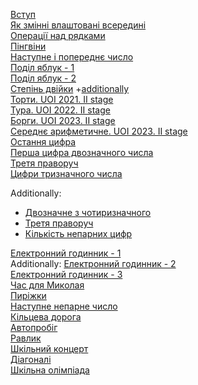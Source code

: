 [Вступ](https://github.com/pmalyi/Training_course.Basics_of_Python_programming/blob/master/%D0%92%D1%81%D1%82%D1%83%D0%BF_%D0%9B%D1%96%D0%BD%D1%96%D0%B9%D0%BD%D1%96_%D0%BF%D1%80%D0%BE%D0%B3%D1%80%D0%B0%D0%BC%D0%B8/Intro.md)  
[Як змінні влаштовані всередині](https://github.com/pmalyi/Training_course.Basics_of_Python_programming/blob/master/%D0%92%D1%81%D1%82%D1%83%D0%BF_%D0%9B%D1%96%D0%BD%D1%96%D0%B9%D0%BD%D1%96_%D0%BF%D1%80%D0%BE%D0%B3%D1%80%D0%B0%D0%BC%D0%B8/%D0%AF%D0%BA_%D0%B7%D0%BC%D1%96%D0%BD%D0%BD%D1%96_%D0%B2%D0%BB%D0%B0%D1%88%D1%82%D0%BE%D0%B2%D0%B0%D0%BD%D1%96_%D0%B2%D1%81%D0%B5%D1%80%D0%B5%D0%B4%D0%B8%D0%BD%D1%96.md)  
[Операції над рядками](https://github.com/pmalyi/Training_course.Basics_of_Python_programming/blob/master/%D0%92%D1%81%D1%82%D1%83%D0%BF_%D0%9B%D1%96%D0%BD%D1%96%D0%B9%D0%BD%D1%96_%D0%BF%D1%80%D0%BE%D0%B3%D1%80%D0%B0%D0%BC%D0%B8/%D0%9E%D0%BF%D0%B5%D1%80%D0%B0%D1%86%D1%96%D1%97_%D0%BD%D0%B0%D0%B4_%D1%80%D1%8F%D0%B4%D0%BA%D0%B0%D0%BC%D0%B8.md)  
[Пінгвіни](https://github.com/pmalyi/Training_course.Basics_of_Python_programming/blob/master/%D0%92%D1%81%D1%82%D1%83%D0%BF_%D0%9B%D1%96%D0%BD%D1%96%D0%B9%D0%BD%D1%96_%D0%BF%D1%80%D0%BE%D0%B3%D1%80%D0%B0%D0%BC%D0%B8/%D0%9F%D1%96%D0%BD%D0%B3%D0%B2%D1%96%D0%BD%D0%B8.md)  
[Наступне і попереднє число](https://github.com/pmalyi/Training_course.Basics_of_Python_programming/blob/master/%D0%92%D1%81%D1%82%D1%83%D0%BF_%D0%9B%D1%96%D0%BD%D1%96%D0%B9%D0%BD%D1%96_%D0%BF%D1%80%D0%BE%D0%B3%D1%80%D0%B0%D0%BC%D0%B8/%D0%9D%D0%B0%D1%81%D1%82%D1%83%D0%BF%D0%BD%D0%B5_%D1%96_%D0%BF%D0%BE%D0%BF%D0%B5%D1%80%D0%B5%D0%B4%D0%BD%D1%94_%D1%87%D0%B8%D1%81%D0%BB%D0%BE.md)  
[Поділ яблук - 1](https://basecamp.eolymp.com/uk/problems/4716)  
[Поділ яблук - 2](https://basecamp.eolymp.com/uk/problems/4717)  
[Степінь двійки](Степінь_двійки.md) +[additionally](https://basecamp.eolymp.com/uk/problems/5050)  
[Торти. UOI 2021. II stage](https://basecamp.eolymp.com/uk/problems/10251)  
[Тура. UOI 2022. II stage](https://basecamp.eolymp.com/uk/problems/10921)  
[Борги. UOI 2023. II stage](https://basecamp.eolymp.com/uk/problems/11300)  
[Середнє арифметичне. UOI 2023. II stage](https://basecamp.eolymp.com/uk/problems/11301)  
[Остання цифра](https://basecamp.eolymp.com/uk/problems/5175)  
[Перша цифра двозначного числа](https://github.com/pmalyi/Training_course.Basics_of_Python_programming/blob/master/%D0%92%D1%81%D1%82%D1%83%D0%BF_%D0%9B%D1%96%D0%BD%D1%96%D0%B9%D0%BD%D1%96_%D0%BF%D1%80%D0%BE%D0%B3%D1%80%D0%B0%D0%BC%D0%B8/%D0%9F%D0%B5%D1%80%D1%88%D0%B0_%D1%86%D0%B8%D1%84%D1%80%D0%B0_%D0%B4%D0%B2%D0%BE%D0%B7%D0%BD%D0%B0%D1%87%D0%BD%D0%BE%D0%B3%D0%BE_%D1%87%D0%B8%D1%81%D0%BB%D0%B0.md)  
[Третя праворуч](https://basecamp.eolymp.com/uk/problems/8602)  
[Цифри тризначного числа](https://basecamp.eolymp.com/uk/problems/8599)  

Additionally:
- [Двозначне з чотиризначного](https://basecamp.eolymp.com/uk/problems/949)   
- [Третя праворуч](https://basecamp.eolymp.com/uk/problems/8602)   
- [Кількість непарних цифр](https://basecamp.eolymp.com/uk/problems/8889)

[Електронний годинник - 1](https://basecamp.eolymp.com/uk/problems/9933)  
Additionally: [Електронний годинник - 2](https://basecamp.eolymp.com/uk/problems/10229)  
[Електронний годинник - 3](https://basecamp.eolymp.com/uk/problems/9934)  
[Час для Миколая](https://basecamp.eolymp.com/uk/problems/514)  
[Пиріжки](https://basecamp.eolymp.com/uk/problems/7336)  
[Наступне непарне число](https://basecamp.eolymp.com/uk/problems/8887)  
[Кільцева дорога](https://github.com/pmalyi/Training_course.Basics_of_Python_programming/blob/master/%D0%92%D1%81%D1%82%D1%83%D0%BF_%D0%9B%D1%96%D0%BD%D1%96%D0%B9%D0%BD%D1%96_%D0%BF%D1%80%D0%BE%D0%B3%D1%80%D0%B0%D0%BC%D0%B8/%D0%9A%D1%96%D0%BB%D1%8C%D1%86%D0%B5%D0%B2%D0%B0_%D0%B4%D0%BE%D1%80%D0%BE%D0%B3%D0%B0.md)  
[Автопробіг](https://github.com/pmalyi/Training_course.Basics_of_Python_programming/blob/master/%D0%92%D1%81%D1%82%D1%83%D0%BF_%D0%9B%D1%96%D0%BD%D1%96%D0%B9%D0%BD%D1%96_%D0%BF%D1%80%D0%BE%D0%B3%D1%80%D0%B0%D0%BC%D0%B8/%D0%90%D0%B2%D1%82%D0%BE%D0%BF%D1%80%D0%BE%D0%B1%D1%96%D0%B3.md)  
[Равлик](https://github.com/pmalyi/Training_course.Basics_of_Python_programming/blob/master/%D0%92%D1%81%D1%82%D1%83%D0%BF_%D0%9B%D1%96%D0%BD%D1%96%D0%B9%D0%BD%D1%96_%D0%BF%D1%80%D0%BE%D0%B3%D1%80%D0%B0%D0%BC%D0%B8/%D0%A0%D0%B0%D0%B2%D0%BB%D0%B8%D0%BA.md)  
[Шкільний концерт](https://basecamp.eolymp.com/uk/problems/8810)  
[Діагоналі](https://basecamp.eolymp.com/uk/problems/942)  
[Шкільна олімпіада](https://basecamp.eolymp.com/uk/problems/6272)
